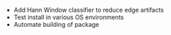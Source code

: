 - Add Hann Window classifier to reduce edge artifacts
- Test install in various OS environments
- Automate building of package
